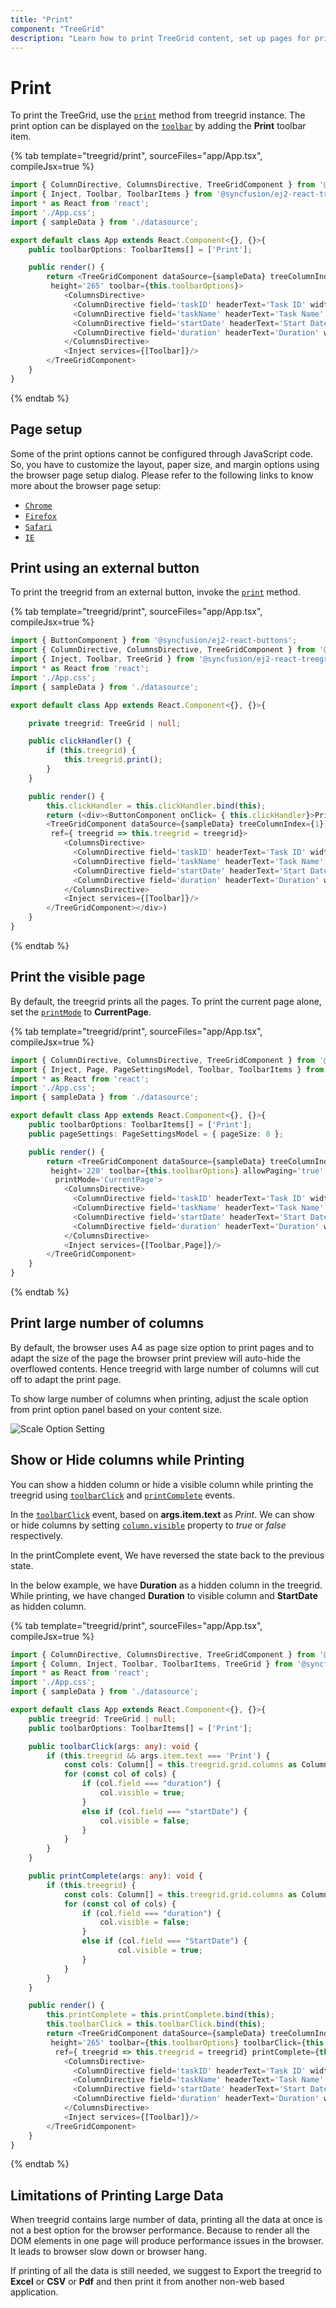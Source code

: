 ```yaml
---
title: "Print"
component: "TreeGrid"
description: "Learn how to print TreeGrid content, set up pages for printing, perform external print, and print visible pages in the Essential JS 2 TreeGrid control."
---
```


# Print

To print the TreeGrid, use the [`print`](../api/treegrid/#print) method from treegrid instance. The print option can be displayed on the [`toolbar`](../api/treegrid/#toolbar) by adding the **Print** toolbar item.

{% tab template="treegrid/print", sourceFiles="app/App.tsx", compileJsx=true %}

```typescript
import { ColumnDirective, ColumnsDirective, TreeGridComponent } from '@syncfusion/ej2-react-treegrid';
import { Inject, Toolbar, ToolbarItems } from '@syncfusion/ej2-react-treegrid';
import * as React from 'react';
import './App.css';
import { sampleData } from './datasource';

export default class App extends React.Component<{}, {}>{
    public toolbarOptions: ToolbarItems[] = ['Print'];

    public render() {
        return <TreeGridComponent dataSource={sampleData} treeColumnIndex={1} childMapping='subtasks'
         height='265' toolbar={this.toolbarOptions}>
            <ColumnsDirective>
              <ColumnDirective field='taskID' headerText='Task ID' width='90' textAlign='Right'/>
              <ColumnDirective field='taskName' headerText='Task Name' width='180'/>
              <ColumnDirective field='startDate' headerText='Start Date' width='90' format='yMd' textAlign='Right' type='date' />
              <ColumnDirective field='duration' headerText='Duration' width='80' textAlign='Right' />
            </ColumnsDirective>
            <Inject services={[Toolbar]}/>
        </TreeGridComponent>
    }
}
```

{% endtab %}

## Page setup

Some of the print options cannot be configured through JavaScript code. So, you have to customize the layout, paper size, and margin options using the browser page setup dialog. Please refer to the following links to know more about the browser page setup:

* [`Chrome`](https://support.google.com/chrome/answer/1069693?hl=en&visit_id=1-636335333734668335-3165046395&rd=1)
* [`Firefox`](https://support.mozilla.org/en-US/kb/how-print-web-pages-firefox)
* [`Safari`](http://www.mintprintables.com/print-tips/adjust-margins-osx/)
* [`IE`](http://www.helpteaching.com/help/print/index.htm)

## Print using an external button

To print the treegrid from an external button, invoke the [`print`](../api/treegrid/#print) method.

{% tab template="treegrid/print", sourceFiles="app/App.tsx", compileJsx=true %}

```typescript
import { ButtonComponent } from '@syncfusion/ej2-react-buttons';
import { ColumnDirective, ColumnsDirective, TreeGridComponent } from '@syncfusion/ej2-react-treegrid';
import { Inject, Toolbar, TreeGrid } from '@syncfusion/ej2-react-treegrid';
import * as React from 'react';
import './App.css';
import { sampleData } from './datasource';

export default class App extends React.Component<{}, {}>{

    private treegrid: TreeGrid | null;

    public clickHandler() {
        if (this.treegrid) {
            this.treegrid.print();
        }
    }

    public render() {
        this.clickHandler = this.clickHandler.bind(this);
        return (<div><ButtonComponent onClick= { this.clickHandler}>Print</ButtonComponent>
        <TreeGridComponent dataSource={sampleData} treeColumnIndex={1} childMapping='subtasks' height='265'
         ref={ treegrid => this.treegrid = treegrid}>
            <ColumnsDirective>
              <ColumnDirective field='taskID' headerText='Task ID' width='90' textAlign='Right'/>
              <ColumnDirective field='taskName' headerText='Task Name' width='180'/>
              <ColumnDirective field='startDate' headerText='Start Date' width='90' format='yMd' textAlign='Right' type='date' />
              <ColumnDirective field='duration' headerText='Duration' width='80' textAlign='Right' />
            </ColumnsDirective>
            <Inject services={[Toolbar]}/>
        </TreeGridComponent></div>)
    }
}
```

{% endtab %}

## Print the visible page

By default, the treegrid prints all the pages. To print the current page alone, set the [`printMode`](../api/treegrid/#printmode) to **CurrentPage**.

{% tab template="treegrid/print", sourceFiles="app/App.tsx", compileJsx=true %}

```typescript
import { ColumnDirective, ColumnsDirective, TreeGridComponent } from '@syncfusion/ej2-react-treegrid';
import { Inject, Page, PageSettingsModel, Toolbar, ToolbarItems } from '@syncfusion/ej2-react-treegrid';
import * as React from 'react';
import './App.css';
import { sampleData } from './datasource';

export default class App extends React.Component<{}, {}>{
    public toolbarOptions: ToolbarItems[] = ['Print'];
    public pageSettings: PageSettingsModel = { pageSize: 8 };

    public render() {
        return <TreeGridComponent dataSource={sampleData} treeColumnIndex={1} childMapping='subtasks'
         height='220' toolbar={this.toolbarOptions} allowPaging='true' pageSettings={this.pageSettings}
          printMode='CurrentPage'>
            <ColumnsDirective>
              <ColumnDirective field='taskID' headerText='Task ID' width='90' textAlign='Right'/>
              <ColumnDirective field='taskName' headerText='Task Name' width='180'/>
              <ColumnDirective field='startDate' headerText='Start Date' width='90' format='yMd' textAlign='Right' type='date' />
              <ColumnDirective field='duration' headerText='Duration' width='80' textAlign='Right' />
            </ColumnsDirective>
            <Inject services={[Toolbar,Page]}/>
        </TreeGridComponent>
    }
}
```

{% endtab %}

## Print large number of columns

By default, the browser uses A4 as page size option to print pages and to adapt the size of the page the browser print preview will auto-hide the overflowed contents. Hence treegrid with large number of columns will cut off to adapt the print page.

To show large number of columns when printing, adjust the scale option from print option panel based on your content size.

![Scale Option Setting](./images/print-preview.png)

## Show or Hide columns while Printing

You can show a hidden column or hide a visible column while printing the treegrid using [`toolbarClick`](../api/treegrid/#toolbarclick) and [`printComplete`](../api/treegrid/#printcomplete) events.

In the [`toolbarClick`](../api/treegrid/#toolbarclick) event, based on **args.item.text** as *Print*. We can show or hide columns by setting [`column.visible`](../api/treegrid/column/#visible) property to *true* or *false* respectively.

In the printComplete event, We have reversed the state back to the previous state.

In the below example, we have **Duration** as a hidden column in the treegrid. While printing, we have changed **Duration** to visible column and **StartDate** as hidden column.

{% tab template="treegrid/print", sourceFiles="app/App.tsx", compileJsx=true %}

```typescript
import { ColumnDirective, ColumnsDirective, TreeGridComponent } from '@syncfusion/ej2-react-treegrid';
import { Column, Inject, Toolbar, ToolbarItems, TreeGrid } from '@syncfusion/ej2-react-treegrid';
import * as React from 'react';
import './App.css';
import { sampleData } from './datasource';

export default class App extends React.Component<{}, {}>{
    public treegrid: TreeGrid | null;
    public toolbarOptions: ToolbarItems[] = ['Print'];

    public toolbarClick(args: any): void {
        if (this.treegrid && args.item.text === 'Print') {
            const cols: Column[] = this.treegrid.grid.columns as Column[];
            for (const col of cols) {
                if (col.field === "duration") {
                    col.visible = true;
                }
                else if (col.field === "startDate") {
                    col.visible = false;
                }
            }
        }
    }

    public printComplete(args: any): void {
        if (this.treegrid) {
            const cols: Column[] = this.treegrid.grid.columns as Column[];
            for (const col of cols) {
                if (col.field === "duration") {
                    col.visible = false;
                }
                else if (col.field === "StartDate") {
                        col.visible = true;
                }
            }
        }
    }

    public render() {
        this.printComplete = this.printComplete.bind(this);
        this.toolbarClick = this.toolbarClick.bind(this);
        return <TreeGridComponent dataSource={sampleData} treeColumnIndex={1} childMapping='subtasks'
         height='265' toolbar={this.toolbarOptions} toolbarClick={this.toolbarClick}
          ref={ treegrid => this.treegrid = treegrid} printComplete={this.printComplete}>
            <ColumnsDirective>
              <ColumnDirective field='taskID' headerText='Task ID' width='90' textAlign='Right'/>
              <ColumnDirective field='taskName' headerText='Task Name' width='180'/>
              <ColumnDirective field='startDate' headerText='Start Date' width='90' format='yMd' textAlign='Right' type='date' />
              <ColumnDirective field='duration' headerText='Duration' width='80' textAlign='Right' visible={false} />
            </ColumnsDirective>
            <Inject services={[Toolbar]}/>
        </TreeGridComponent>
    }
}
```

{% endtab %}

## Limitations of Printing Large Data

When treegrid contains large number of data, printing all the data at once is not a best option for the browser performance. Because to render all the DOM elements in one page will produce performance issues in the browser. It leads to browser slow down or browser hang.

If printing of all the data is still needed, we suggest to Export the treegrid to **Excel** or **CSV** or **Pdf** and then print it from another non-web based application.